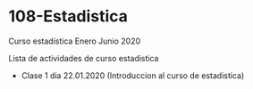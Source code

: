 # 108-Estadistica
Curso estadística Enero Junio 2020

Lista de actividades de curso estadistica 

+ Clase 1 dia 22.01.2020 (Introduccion al curso de estadistica)
